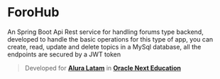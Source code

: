 # ForoHub

An Spring Boot Api Rest service for handling forums type backend, developed to handle the basic operations for this type of app, you can create,  read, update and delete topics in a MySql database, all the endpoints are secured by a JWT token


> Developed for **[Alura Latam](https://www.aluracursos.com/)** in  **[Oracle Next Education](https://www.oracle.com/lad/education/oracle-next-education/)**